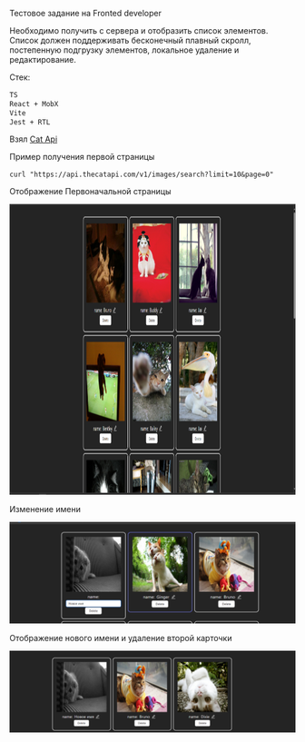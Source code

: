 Тестовое задание на Fronted developer

Необходимо получить с сервера и отобразить список элементов. Список должен поддерживать бесконечный плавный скролл, постепенную подгрузку элементов, локальное удаление и редактирование.



Стек:

```
TS
React + MobX
Vite
Jest + RTL
```

Взял [Сat Api](https://developers.thecatapi.com/view-account/ylX4blBYT9FaoVd6OhvR?report=bOoHBz-8t)

Пример получения первой страницы

```
curl "https://api.thecatapi.com/v1/images/search?limit=10&page=0"
```

Отображение Первоначальной страницы

<img alt="start Page" src="./img/startPage.png" wight="512px
" height="512px">

Изменение имени

<img alt="start Page" src="./img/changeName.png" >

Отображение нового имени и удаление второй карточки

<img alt="start Page" src="./img/deleteCat.png" >
